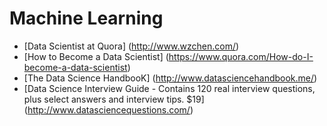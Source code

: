 # Machine Learning

* [Data Scientist at Quora] (http://www.wzchen.com/)
* [How to Become a Data Scientist] (https://www.quora.com/How-do-I-become-a-data-scientist)
* [The Data Science HandbooK] (http://www.datasciencehandbook.me/)
* [Data Science Interview Guide - Contains 120 real interview questions, plus select answers and interview tips. $19] (http://www.datasciencequestions.com/) 
